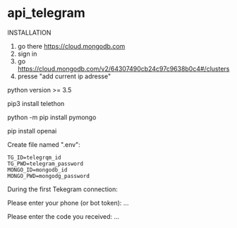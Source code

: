 # api_telegram

INSTALLATION

1) go there https://cloud.mongodb.com
2) sign in
3) go https://cloud.mongodb.com/v2/64307490cb24c97c9638b0c4#/clusters 
4) presse "add current ip adresse"


python version >= 3.5

pip3 install telethon 

python -m pip install pymongo

pip install openai

Create file named ".env":
```
TG_ID=telegrqm_id
TG_PWD=telegram_password
MONGO_ID=mongodb_id
MONGO_PWD=mongodg_password
```
During the first Tekegram connection:

Please enter your phone (or bot token): ...

Please enter the code you received: ...
